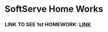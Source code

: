 # SoftServe Home Works
### LINK TO SEE 1st HOMEWORK: [LINK](https://github.com/Maslyna/Java-Homework/blob/master/src/Homework1/Homework1.java)
